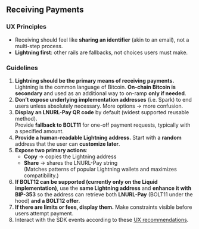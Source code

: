 ## Receiving Payments
### UX Principles
- Receiving should feel like **sharing an identifier** (akin to an email), not a multi-step process.
- **Lightning first**: other rails are fallbacks, not choices users must make.
  
### Guidelines
1. **Lightning should be the primary means of receiving payments.** Lightning is the common language of Bitcoin. **On-chain Bitcoin is secondary** and used as an additional way to on-ramp **only if needed**.
2. **Don’t expose underlying implementation addresses** (i.e. Spark) to end users unless absolutely necessary. More options → more confusion.
3. **Display an LNURL-Pay QR code** by default (widest supported reusable method).  
   Provide **fallback to BOLT11** for one-off payment requests, typically with a specified amount.
4. **Provide a human-readable Lightning address.** Start with a **random** address that the user can **customize later**.
5. **Expose two primary actions**:  
   - **Copy** → copies the Lightning address  
   - **Share** → shares the LNURL-Pay string  
   (Matches patterns of popular Lightning wallets and maximizes compatibility.)
6. **If BOLT12 can be supported (currently only on the Liquid implementation)**, use the **same Lightning address** and **enhance it with BIP-353** so the address can retrieve both **LNURL-Pay** (BOLT11 under the hood) **and a BOLT12 offer**.
7. **If there are limits or fees, display them.** Make constraints visible before users attempt payment.
8. Interact with the SDK events according to these [UX recommendations](/guide/receive_payment.md#lightning-1).
